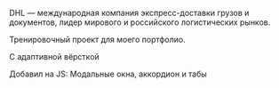 DHL — международная компания экспресс-доставки грузов и документов, лидер мирового и российского логистических рынков.

Тренировочный проект для моего портфолио.

С адаптивной вёрсткой

Добавил на JS: Модальные окна, аккордион и табы
